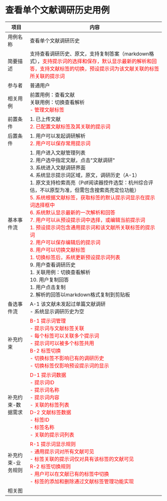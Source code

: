 # 查看单个文献调研历史用例

| 项目 | 内容 |
|------|------|
| 用例名称 | 查看单个文献调研历史 |
| 简要描述 | 支持查看调研历史、原文，支持复制答案（markdown格式），<span style="color: red">支持提示词的选择和保存，默认显示最新的解析和回答，支持文献标签的切换，预设提示词为该文献关联的标签所关联的提示词</span> |
| 参与者 | 普通用户 |
| 相关用例 | 前置用例：查看文献<br>关联用例：切换查看解析<br><span style="color: red">- 管理文献标签</span> |
| 前置条件 | 1. 已上传文献<br><span style="color: red">2. 已配置文献标签及其关联的提示词</span> |
| 后置条件 | 1. 用户可以发起调研解析<br><span style="color: red">2. 用户可以保存常用提示词</span> |
| 基本事件流 | 1. 用户进入文献管理列表<br>2. 用户选中指定文献，点击"文献调研"<br>3. 系统进入文献调研界面<br>4. 系统显示提示词区域，原文，调研历史（A-1）<br>   1. 原文支持检索高亮（Pdf阅读器控件选型：杭州综合评估，不以原型为准，但需包含搜索高亮定位功能）<br><span style="color: red">5. 系统根据文献标签，获取标签的默认提示词显示在提示词选择框中<br>6. 系统默认显示最新的一次解析和回答<br>7. 用户可以从预设提示词中选择，或编辑当前提示词<br>   1. 预设提示词包含通用提示词和该文献所关联标签的提示词<br>   2. 用户可以保存编辑后的提示词<br>8. 用户可以切换文献标签<br>   1. 切换标签后，系统更新预设提示词列表</span><br>9. 用户查看调研历史<br>   1. 关联用例：切换查看解析<br>10. 用户复制回答<br>   1. 用户点击复制<br>   2. 解析的回答以markdown格式复制到剪贴板 |
| 备选事件流 | A-1 该文献未发起过单篇文献调研<br>- 系统显示调研历史为空 |
| 补充约束 | <span style="color: red">B-1 提示词管理<br>- 提示词与文献标签关联<br>- 每个标签可以关联多个提示词<br>- 提示词可以被多个标签共用<br>B-2 标签切换<br>- 切换标签不影响已有的调研历史<br>- 切换标签仅影响预设提示词的显示</span> |
| 补充约束-数据需求 | <span style="color: red">D-1 提示词数据<br>- 提示词ID<br>- 提示词名称<br>- 提示词内容<br>- 关联的标签列表<br>D-2 文献标签数据<br>- 标签ID<br>- 标签名称<br>- 关联的提示词列表</span> |
| 补充约束-业务规则 | <span style="color: red">R-1 提示词显示规则<br>- 通用提示词对所有文献可见<br>- 标签关联的提示词仅对具有该标签的文献可见<br>R-2 标签切换规则<br>- 用户可以在文献已有的标签中切换<br>- 标签的添加和删除通过文献标签管理功能实现</span> |
| 相关图 | | 